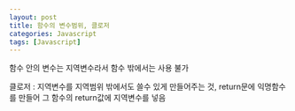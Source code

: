 ```yaml
---
layout: post
title: 함수의 변수범위, 클로저
categories: Javascript
tags: [Javascript]
---
```


함수 안의 변수는 지역변수라서 함수 밖에서는 사용 불가



클로저 : 지역변수를 지역범위 밖에서도 쓸수 있게 만들어주는 것, return문에 익명함수를 만들어 그 함수의 return값에 지역변수를 넣음
